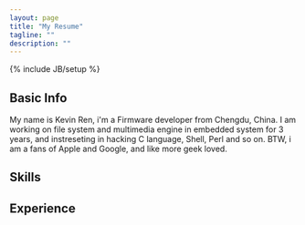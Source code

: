 ```yaml
---
layout: page
title: "My Resume"
tagline: ""
description: ""
---
```

{% include JB/setup %}

## Basic Info

My name is Kevin Ren, i'm a Firmware developer from Chengdu, China. I am working on file system and multimedia engine in embedded system for 3 years, and instreseting in hacking C language, Shell, Perl and so on. BTW, i am a fans of Apple and Google, and like more geek loved.

## Skills

## Experience

